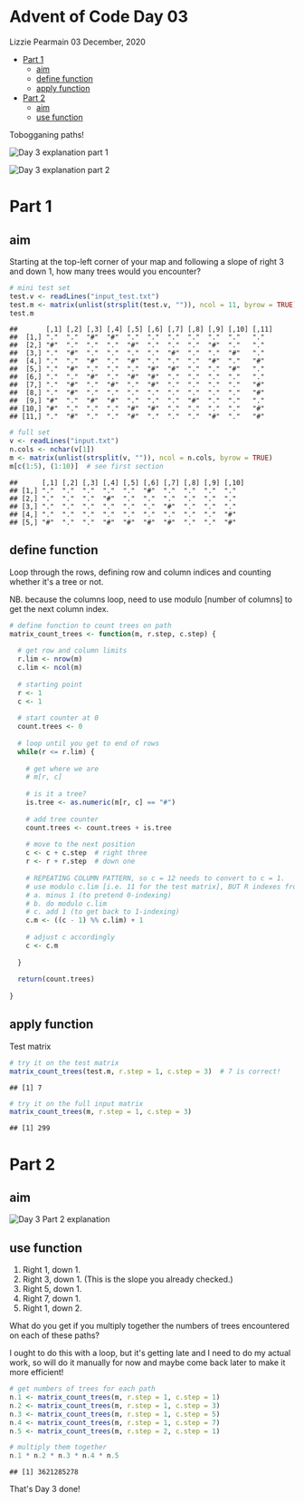 Advent of Code Day 03
================
Lizzie Pearmain
03 December, 2020

-   [Part 1](#part-1)
    -   [aim](#aim)
    -   [define function](#define-function)
    -   [apply function](#apply-function)
-   [Part 2](#part-2)
    -   [aim](#aim-1)
    -   [use function](#use-function)

Tobogganing paths!

![Day 3 explanation part 1](img/intro-01.png)

![Day 3 explanation part 2](img/intro-02.png)

# Part 1

## aim

Starting at the top-left corner of your map and following a slope of right 3 and down 1, how many trees would you encounter?

``` r
# mini test set
test.v <- readLines("input_test.txt")
test.m <- matrix(unlist(strsplit(test.v, "")), ncol = 11, byrow = TRUE)
test.m
```

    ##       [,1] [,2] [,3] [,4] [,5] [,6] [,7] [,8] [,9] [,10] [,11]
    ##  [1,] "."  "."  "#"  "#"  "."  "."  "."  "."  "."  "."   "."  
    ##  [2,] "#"  "."  "."  "."  "#"  "."  "."  "."  "#"  "."   "."  
    ##  [3,] "."  "#"  "."  "."  "."  "."  "#"  "."  "."  "#"   "."  
    ##  [4,] "."  "."  "#"  "."  "#"  "."  "."  "."  "#"  "."   "#"  
    ##  [5,] "."  "#"  "."  "."  "."  "#"  "#"  "."  "."  "#"   "."  
    ##  [6,] "."  "."  "#"  "."  "#"  "#"  "."  "."  "."  "."   "."  
    ##  [7,] "."  "#"  "."  "#"  "."  "#"  "."  "."  "."  "."   "#"  
    ##  [8,] "."  "#"  "."  "."  "."  "."  "."  "."  "."  "."   "#"  
    ##  [9,] "#"  "."  "#"  "#"  "."  "."  "."  "#"  "."  "."   "."  
    ## [10,] "#"  "."  "."  "."  "#"  "#"  "."  "."  "."  "."   "#"  
    ## [11,] "."  "#"  "."  "."  "#"  "."  "."  "."  "#"  "."   "#"

``` r
# full set
v <- readLines("input.txt")
n.cols <- nchar(v[1])
m <- matrix(unlist(strsplit(v, "")), ncol = n.cols, byrow = TRUE)
m[c(1:5), (1:10)]  # see first section
```

    ##      [,1] [,2] [,3] [,4] [,5] [,6] [,7] [,8] [,9] [,10]
    ## [1,] "."  "."  "."  "."  "."  "#"  "."  "."  "."  "."  
    ## [2,] "."  "."  "."  "#"  "."  "."  "."  "."  "."  "."  
    ## [3,] "."  "."  "."  "."  "."  "."  "#"  "."  "."  "."  
    ## [4,] "."  "."  "."  "."  "."  "."  "."  "."  "."  "#"  
    ## [5,] "#"  "."  "."  "#"  "#"  "#"  "#"  "."  "."  "#"

## define function

Loop through the rows, defining row and column indices and counting whether it's a tree or not.

NB. because the columns loop, need to use modulo \[number of columns\] to get the next column index.

``` r
# define function to count trees on path
matrix_count_trees <- function(m, r.step, c.step) {
  
  # get row and column limits
  r.lim <- nrow(m)
  c.lim <- ncol(m)
  
  # starting point
  r <- 1
  c <- 1
  
  # start counter at 0
  count.trees <- 0
  
  # loop until you get to end of rows
  while(r <= r.lim) {
    
    # get where we are
    # m[r, c]
    
    # is it a tree?
    is.tree <- as.numeric(m[r, c] == "#")
    
    # add tree counter
    count.trees <- count.trees + is.tree
    
    # move to the next position
    c <- c + c.step  # right three
    r <- r + r.step  # down one
    
    # REPEATING COLUMN PATTERN, so c = 12 needs to convert to c = 1.
    # use modulo c.lim [i.e. 11 for the test matrix], BUT R indexes from 1. So:
    # a. minus 1 (to pretend 0-indexing)
    # b. do modulo c.lim
    # c. add 1 (to get back to 1-indexing)
    c.m <- ((c - 1) %% c.lim) + 1
    
    # adjust c accordingly
    c <- c.m
    
  }
  
  return(count.trees)
  
}
```

## apply function

Test matrix

``` r
# try it on the test matrix
matrix_count_trees(test.m, r.step = 1, c.step = 3)  # 7 is correct!
```

    ## [1] 7

``` r
# try it on the full input matrix
matrix_count_trees(m, r.step = 1, c.step = 3)
```

    ## [1] 299

# Part 2

## aim

![Day 3 Part 2 explanation](img/part-2.png)

## use function

1.  Right 1, down 1.
2.  Right 3, down 1. (This is the slope you already checked.)
3.  Right 5, down 1.
4.  Right 7, down 1.
5.  Right 1, down 2.

What do you get if you multiply together the numbers of trees encountered on each of these paths?

I ought to do this with a loop, but it's getting late and I need to do my actual work, so will do it manually for now and maybe come back later to make it more efficient!

``` r
# get numbers of trees for each path
n.1 <- matrix_count_trees(m, r.step = 1, c.step = 1)
n.2 <- matrix_count_trees(m, r.step = 1, c.step = 3)
n.3 <- matrix_count_trees(m, r.step = 1, c.step = 5)
n.4 <- matrix_count_trees(m, r.step = 1, c.step = 7)
n.5 <- matrix_count_trees(m, r.step = 2, c.step = 1)

# multiply them together
n.1 * n.2 * n.3 * n.4 * n.5
```

    ## [1] 3621285278

That's Day 3 done!
